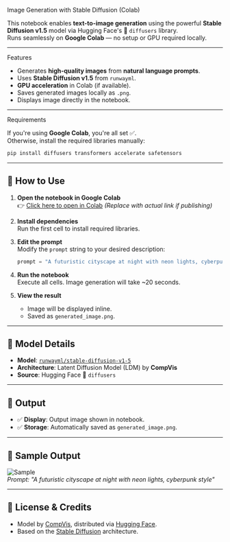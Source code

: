 
Image Generation with Stable Diffusion (Colab)

This notebook enables **text-to-image generation** using the powerful **Stable Diffusion v1.5** model via Hugging Face's 🤗 `diffusers` library.  
Runs seamlessly on **Google Colab** — no setup or GPU required locally.

---

 Features

-  Generates **high-quality images** from **natural language prompts**.
-  Uses **Stable Diffusion v1.5** from `runwayml`.
-  **GPU acceleration** in Colab (if available).
-  Saves generated images locally as `.png`.
-  Displays image directly in the notebook.

---

 Requirements

If you're using **Google Colab**, you're all set ✅.  
Otherwise, install the required libraries manually:

```bash
pip install diffusers transformers accelerate safetensors
```

---

## 🧪 How to Use

1. **Open the notebook in Google Colab**  
   👉 [Click here to open in Colab](#) *(Replace with actual link if publishing)*

2. **Install dependencies**  
   Run the first cell to install required libraries.

3. **Edit the prompt**  
   Modify the `prompt` string to your desired description:

   ```python
   prompt = "A futuristic cityscape at night with neon lights, cyberpunk style"
   ```

4. **Run the notebook**  
   Execute all cells. Image generation will take ~20 seconds.

5. **View the result**  
   - Image will be displayed inline.
   - Saved as `generated_image.png`.

---

## 🧠 Model Details

- **Model**: [`runwayml/stable-diffusion-v1-5`](https://huggingface.co/runwayml/stable-diffusion-v1-5)
- **Architecture**: Latent Diffusion Model (LDM) by **CompVis**
- **Source**: Hugging Face 🤗 `diffusers`

---

## 📁 Output

- ✅ **Display**: Output image shown in notebook.
- ✅ **Storage**: Automatically saved as `generated_image.png`.

---

## 📌 Sample Output

![Sample](generated_image.png)  
*Prompt: "A futuristic cityscape at night with neon lights, cyberpunk style"*

---

## 💬 License & Credits

- Model by [CompVis](https://github.com/CompVis), distributed via [Hugging Face](https://huggingface.co).
- Based on the [Stable Diffusion](https://stability.ai/blog/stable-diffusion-announcement) architecture.
